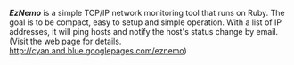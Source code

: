 _**EzNemo**_ is a simple TCP/IP network monitoring tool that runs on Ruby. The goal is to be compact, easy to setup and simple operation. With a list of IP addresses, it will ping hosts and notify the host's status change by email. (Visit the web page for details. http://cyan.and.blue.googlepages.com/eznemo)